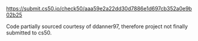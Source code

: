 https://submit.cs50.io/check50/aaa59e2a22dd30d7886e1d697cb352a0e9b02b25

Code partially sourced courtesy of ddanner97, therefore project not finally submitted to cs50.
